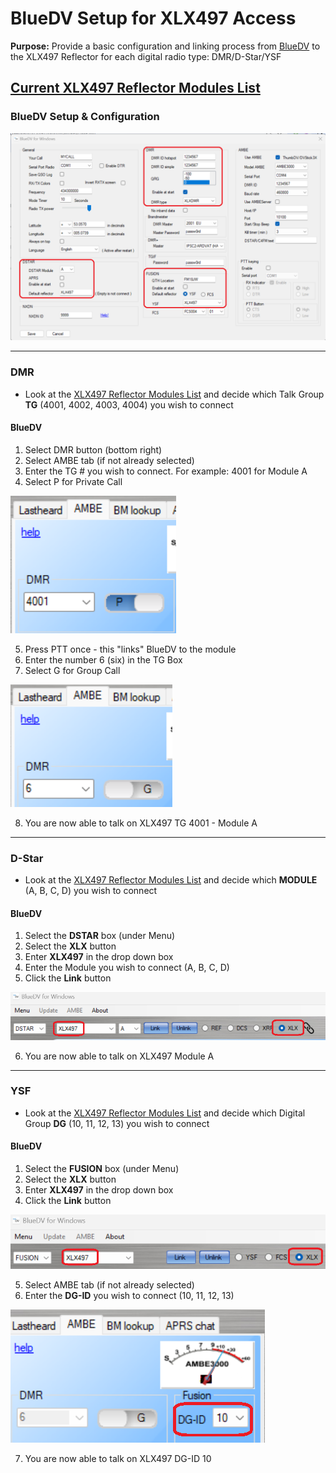 # BlueDV Setup for XLX497 Access
**Purpose:** Provide a basic configuration and linking process from [BlueDV](https://www.pa7lim.nl/bluedv/) to the XLX497 Reflector for each digital radio type: DMR/D-Star/YSF

[Current XLX497 Reflector Modules List](http://xlx497.k8oi.net/index.php?show=modules)
---
### BlueDV Setup & Configuration

![BlueDV Configuration Screen](https://github.com/k8oi/XLX497/blob/main/BlueDV_Images/BlueDV%20General%20Configuration%20Screen.png)

---
### DMR
  - Look at the [XLX497 Reflector Modules List](http://xlx497.k8oi.net/index.php?show=modules) and decide which Talk Group **TG** (4001, 4002, 4003, 4004) you wish to connect
#### BlueDV
1. Select DMR button (bottom right)
2. Select AMBE tab (if not already selected)
3. Enter the TG # you wish to connect. For example: 4001 for Module A
4. Select P for Private Call
   
![BlueDV TG P](https://github.com/k8oi/XLX497/blob/main/BlueDV_Images/DMR%20Group%204001.png)

5. Press PTT once - this "links" BlueDV to the module
6. Enter the number 6 (six) in the TG Box
7. Select G for Group Call

![BlueDV TG G](https://github.com/k8oi/XLX497/blob/main/BlueDV_Images/DMR%20Group%206.png)

8. You are now able to talk on XLX497 TG 4001 - Module A
---
### D-Star
  - Look at the [XLX497 Reflector Modules List](http://xlx497.k8oi.net/index.php?show=modules) and decide which **MODULE** (A, B, C, D) you wish to connect
#### BlueDV
1. Select the **DSTAR** box (under Menu)
2. Select the **XLX** button
3. Enter **XLX497** in the drop down box
4. Enter the Module you wish to connect (A, B, C, D)
5. Click the **Link** button

![BlueDV D-Star](https://github.com/k8oi/XLX497/blob/main/BlueDV_Images/BlueDV%20D-Star%20Link.png)

6. You are now able to talk on XLX497 Module A
---
### YSF
  - Look at the [XLX497 Reflector Modules List](http://xlx497.k8oi.net/index.php?show=modules) and decide which Digital Group **DG** (10, 11, 12, 13) you wish to connect
#### BlueDV
1. Select the **FUSION** box (under Menu)
2. Select the **XLX** button
3. Enter **XLX497** in the drop down box
4. Click the **Link** button

![BlueDV YSF Link](https://github.com/k8oi/XLX497/blob/main/BlueDV_Images/BlueDV%20YSF%20Link.png)

5. Select AMBE tab (if not already selected)
6. Enter the **DG-ID** you wish to connect (10, 11, 12, 13)

![BlueDV YSG DG-ID](https://github.com/k8oi/XLX497/blob/main/BlueDV_Images/BlueDV%20YSF%20DG-ID.png)

7. You are now able to talk on XLX497 DG-ID 10
